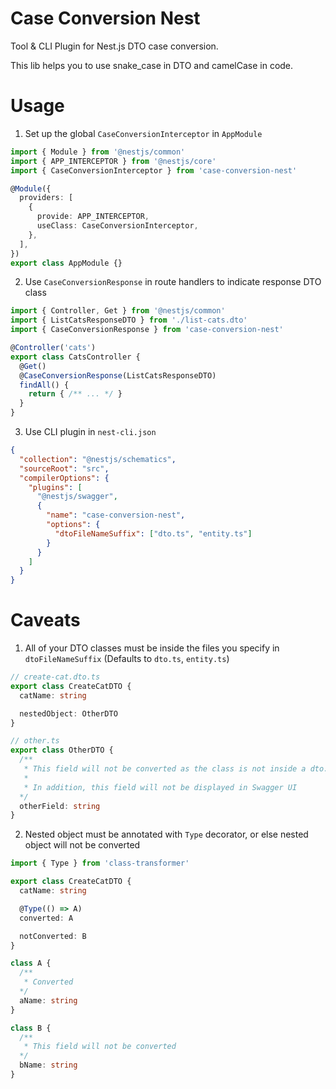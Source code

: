 # Case Conversion Nest

Tool & CLI Plugin for Nest.js DTO case conversion.

This lib helps you to use snake_case in DTO and camelCase in code.

# Usage

1. Set up the global `CaseConversionInterceptor` in `AppModule`

```typescript
import { Module } from '@nestjs/common'
import { APP_INTERCEPTOR } from '@nestjs/core'
import { CaseConversionInterceptor } from 'case-conversion-nest'

@Module({
  providers: [
    {
      provide: APP_INTERCEPTOR,
      useClass: CaseConversionInterceptor,
    },
  ],
})
export class AppModule {}
```

2. Use `CaseConversionResponse` in route handlers to indicate response DTO class

```typescript
import { Controller, Get } from '@nestjs/common'
import { ListCatsResponseDTO } from './list-cats.dto'
import { CaseConversionResponse } from 'case-conversion-nest'

@Controller('cats')
export class CatsController {
  @Get()
  @CaseConversionResponse(ListCatsResponseDTO)
  findAll() {
    return { /** ... */ }
  }
}
```

3. Use CLI plugin in `nest-cli.json`

```json
{
  "collection": "@nestjs/schematics",
  "sourceRoot": "src",
  "compilerOptions": {
    "plugins": [
      "@nestjs/swagger",
      {
        "name": "case-conversion-nest",
        "options": {
          "dtoFileNameSuffix": ["dto.ts", "entity.ts"]
        }
      }
    ]
  }
}
```

# Caveats

1. All of your DTO classes must be inside the files you specify in `dtoFileNameSuffix` (Defaults to `dto.ts`, `entity.ts`)

```typescript
// create-cat.dto.ts
export class CreateCatDTO {
  catName: string

  nestedObject: OtherDTO
}

// other.ts
export class OtherDTO {
  /**
   * This field will not be converted as the class is not inside a dto.ts file
   * 
   * In addition, this field will not be displayed in Swagger UI
  */
  otherField: string
}
```

2. Nested object must be annotated with `Type` decorator, or else nested object will not be converted

```typescript
import { Type } from 'class-transformer'

export class CreateCatDTO {
  catName: string

  @Type(() => A)
  converted: A

  notConverted: B
}

class A {
  /**
   * Converted
  */
  aName: string
}

class B {
  /**
   * This field will not be converted
  */
  bName: string
}
```
